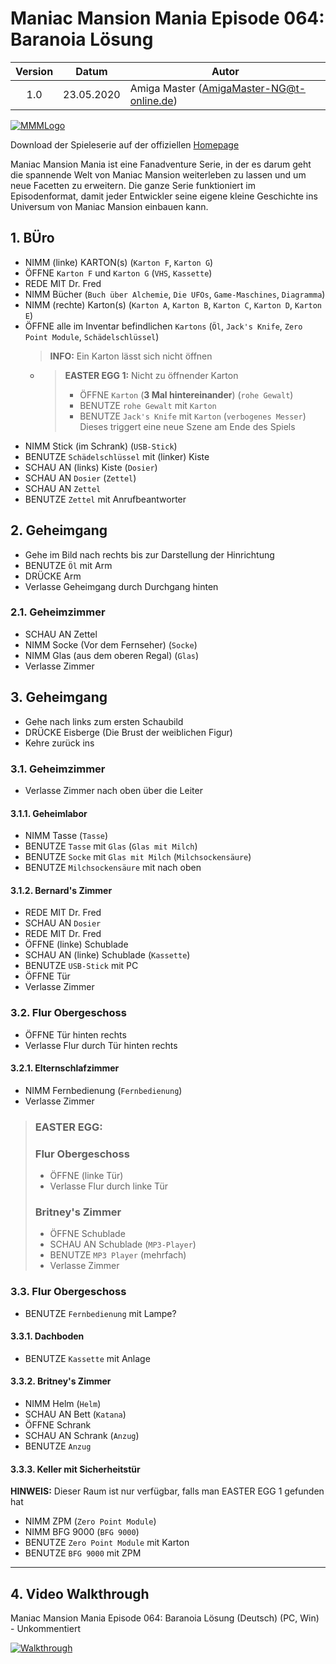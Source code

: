 # Maniac Mansion Mania Episode 064: Baranoia Lösung

| Version | Datum      | Autor                                     |
|:-------:|------------|-------------------------------------------|
|   1.0   | 23.05.2020 | Amiga Master (AmigaMaster-NG@t-online.de) |

[![MMMLogo](https://www.maniac-mansion-mania.com/banner/banner.png)](https://www.maniac-mansion-mania.com)

Download der Spieleserie auf der offiziellen [Homepage](https://www.maniac-mansion-mania.com)

Maniac Mansion Mania ist eine Fanadventure Serie, in der es darum geht die spannende Welt von Maniac Mansion weiterleben zu lassen und um neue Facetten zu erweitern. Die ganze Serie funktioniert im Episodenformat, damit jeder Entwickler seine eigene kleine Geschichte ins Universum von Maniac Mansion einbauen kann.

## 1. BÜro

- NIMM (linke) KARTON(s) (`Karton F`, `Karton G`)
- ÖFFNE `Karton F` und `Karton G` (`VHS`, `Kassette`)
- REDE MIT Dr. Fred
- NIMM Bücher (`Buch über Alchemie`, `Die UFOs`, `Game-Maschines`, `Diagramma`)
- NIMM (rechte) Karton(s) (`Karton A`, `Karton B`, `Karton C`, `Karton D`, `Karton E`)
- ÖFFNE alle im Inventar befindlichen `Kartons` (`Öl`, `Jack's Knife`, `Zero Point Module`, `Schädelschlüssel`)
  >**INFO:** Ein Karton lässt sich nicht öffnen
  - >**EASTER EGG 1:** Nicht zu öffnender Karton
    >- ÖFFNE `Karton` (**3 Mal hintereinander**) (`rohe Gewalt`)
    >- BENUTZE `rohe Gewalt` mit `Karton`
    >- BENUTZE `Jack's Knife` mit `Karton` (`verbogenes Messer`)
    >  Dieses triggert eine neue Szene am Ende des Spiels
- NIMM Stick (im Schrank) (`USB-Stick`)
- BENUTZE `Schädelschlüssel` mit (linker) Kiste
- SCHAU AN (links) Kiste (`Dosier`)
- SCHAU AN `Dosier` (`Zettel`)
- SCHAU AN `Zettel`
- BENUTZE `Zettel` mit Anrufbeantworter

## 2. Geheimgang

- Gehe im Bild nach rechts bis zur Darstellung der Hinrichtung
- BENUTZE `Öl` mit Arm
- DRÜCKE Arm
- Verlasse Geheimgang durch Durchgang hinten

### 2.1. Geheimzimmer

- SCHAU AN Zettel
- NIMM Socke (Vor dem Fernseher) (`Socke`)
- NIMM Glas (aus dem oberen Regal) (`Glas`)
- Verlasse Zimmer

## 3. Geheimgang

- Gehe nach links zum ersten Schaubild
- DRÜCKE Eisberge (Die Brust der weiblichen Figur)
- Kehre zurück ins

### 3.1. Geheimzimmer

- Verlasse Zimmer nach oben über die Leiter

#### 3.1.1. Geheimlabor

- NIMM Tasse (`Tasse`)
- BENUTZE `Tasse` mit `Glas` (`Glas mit Milch`)
- BENUTZE `Socke` mit `Glas mit Milch` (`Milchsockensäure`)
- BENUTZE `Milchsockensäure` mit nach oben

#### 3.1.2. Bernard's Zimmer

- REDE MIT Dr. Fred
- SCHAU AN `Dosier`
- REDE MIT Dr. Fred
- ÖFFNE (linke) Schublade
- SCHAU AN (linke) Schublade (`Kassette`)
- BENUTZE `USB-Stick` mit PC
- ÖFFNE Tür
- Verlasse Zimmer

### 3.2. Flur Obergeschoss

- ÖFFNE Tür hinten rechts
- Verlasse Flur durch Tür hinten rechts

#### 3.2.1. Elternschlafzimmer

- NIMM Fernbedienung (`Fernbedienung`)
- Verlasse Zimmer

>### **EASTER EGG:**
>
> ### Flur Obergeschoss
>
>- ÖFFNE (linke Tür)
>- Verlasse Flur durch linke Tür
>
>### Britney's Zimmer
>
>- ÖFFNE Schublade
>- SCHAU AN Schublade (`MP3-Player`)
>- BENUTZE `MP3 Player` (mehrfach)
>- Verlasse Zimmer

### 3.3. Flur Obergeschoss

- BENUTZE `Fernbedienung` mit Lampe?

#### 3.3.1. Dachboden

- BENUTZE `Kassette` mit Anlage

#### 3.3.2. Britney's Zimmer

- NIMM Helm (`Helm`)
- SCHAU AN Bett (`Katana`)
- ÖFFNE Schrank
- SCHAU AN Schrank (`Anzug`)
- BENUTZE `Anzug`

#### 3.3.3. Keller mit Sicherheitstür

**HINWEIS:** Dieser Raum ist nur verfügbar, falls man EASTER EGG 1 gefunden hat

- NIMM ZPM (`Zero Point Module`)
- NIMM BFG 9000 (`BFG 9000`)
- BENUTZE `Zero Point Module` mit Karton
- BENUTZE `BFG 9000` mit ZPM

--------------------------------------------------------------------------------

## 4. Video Walkthrough

Maniac Mansion Mania Episode 064: Baranoia Lösung (Deutsch) (PC, Win) - Unkommentiert

[![Walkthrough](https://img.youtube.com/vi/tohRaqINLRQ/0.jpg)](https://www.youtube.com/watch?v=tohRaqINLRQ)
